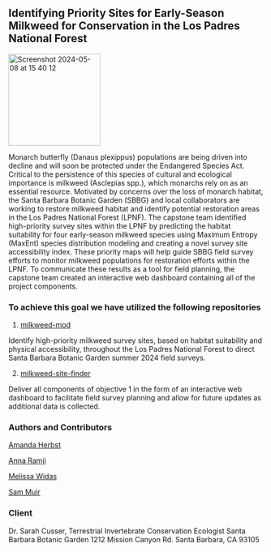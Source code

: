 ## Identifying Priority Sites for Early-Season Milkweed for Conservation in the Los Padres National Forest


<img width="181" alt="Screenshot 2024-05-08 at 15 40 12" src="https://github.com/milkweed-mod/.github/assets/140285614/86e63345-cdaf-4b4f-8df8-6a1f5880fdb8">



Monarch butterfly (Danaus plexippus) populations are being driven into decline and will soon be protected under the Endangered Species Act. Critical to the persistence of this species of cultural and ecological importance is milkweed (Asclepias spp.), which monarchs rely on as an essential resource. Motivated by concerns over the loss of monarch habitat, the Santa Barbara Botanic Garden (SBBG) and local collaborators are working to restore milkweed habitat and identify potential restoration areas in the Los Padres National Forest (LPNF). The capstone team identified high-priority survey sites within the LPNF by predicting the habitat suitability for four early-season milkweed species using Maximum Entropy (MaxEnt) species distribution modeling and creating a novel survey site accessibility index. These priority maps will help guide SBBG field survey efforts to monitor milkweed populations for restoration efforts within the LPNF. To communicate these results as a tool for field planning, the capstone team created an interactive web dashboard containing all of the project components.

### To achieve this goal we have utilized the following repositories
1.  [milkweed-mod](https://github.com/milkweed-mod/milkweed-mod)
   
Identify high-priority milkweed survey sites, based on habitat suitability and physical accessibility, throughout the Los Padres National Forest to direct Santa Barbara Botanic Garden summer 2024 field surveys.

2. [milkweed-site-finder](https://github.com/milkweed-mod/milkweed-site-finder)
   
Deliver all components of objective 1 in the form of an interactive web dashboard to facilitate field survey planning and allow for future updates as additional data is collected.

### Authors and Contributors
[Amanda Herbst](https://github.com/amandaherbst)

[Anna Ramji](https://github.com/annaramji)

[Melissa Widas](https://github.com/mwidas)

[Sam Muir](https://github.com/shmuir)

### Client 

Dr. Sarah Cusser, Terrestrial Invertebrate Conservation Ecologist
Santa Barbara Botanic Garden
1212 Mission Canyon Rd.
Santa Barbara, CA 93105



